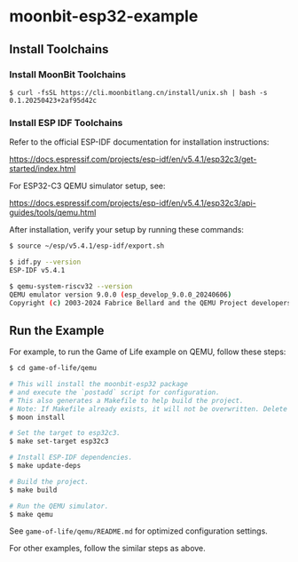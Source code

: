 # moonbit-esp32-example

## Install Toolchains

### Install MoonBit Toolchains

```
$ curl -fsSL https://cli.moonbitlang.cn/install/unix.sh | bash -s 0.1.20250423+2af95d42c
```

### Install ESP IDF Toolchains

Refer to the official ESP-IDF documentation for installation instructions:

https://docs.espressif.com/projects/esp-idf/en/v5.4.1/esp32c3/get-started/index.html

For ESP32-C3 QEMU simulator setup, see:

https://docs.espressif.com/projects/esp-idf/en/v5.4.1/esp32c3/api-guides/tools/qemu.html

After installation, verify your setup by running these commands:

```bash
$ source ~/esp/v5.4.1/esp-idf/export.sh

$ idf.py --version          
ESP-IDF v5.4.1

$ qemu-system-riscv32 --version
QEMU emulator version 9.0.0 (esp_develop_9.0.0_20240606)
Copyright (c) 2003-2024 Fabrice Bellard and the QEMU Project developers
```

## Run the Example

For example, to run the Game of Life example on QEMU, follow these steps:

```bash
$ cd game-of-life/qemu

# This will install the moonbit-esp32 package
# and execute the `postadd` script for configuration.
# This also generates a Makefile to help build the project.
# Note: If Makefile already exists, it will not be overwritten. Delete it if you want to regenerate it.
$ moon install

# Set the target to esp32c3.
$ make set-target esp32c3

# Install ESP-IDF dependencies.
$ make update-deps

# Build the project.
$ make build

# Run the QEMU simulator.
$ make qemu
```

See `game-of-life/qemu/README.md` for optimized configuration settings.

For other examples, follow the similar steps as above.
